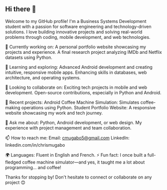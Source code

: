 ## Hi there 👋

 Welcome to my GitHub profile! I'm a Business Systems Development student with a passion for software engineering and technology-driven solutions.
 I love building innovative projects and solving real-world problems through coding, mobile development, and web technologies.

🔭 Currently working on:
A personal portfolio website showcasing my projects and experience.
A final research project analyzing IMDb and Netflix datasets using Python.

🌱 Learning and exploring:
Advanced Android development and creating intuitive, responsive mobile apps.
Enhancing skills in databases, web architecture, and operating systems.

👯 Looking to collaborate on:
Exciting tech projects in mobile and web development.
Open-source contributions, especially in Python and Android.

📝 Recent projects:
Android Coffee Machine Simulation: Simulates coffee-making operations using Python.
Student Portfolio Website: A responsive website showcasing my work and tech journey.

💬 Ask me about:
Python, Android development, or web design.
My experience with project management and team collaboration.

📫 How to reach me:
Email: cmugabo5@gmail.com
LinkedIn: linkedin.com/in/chrismugabo

🌍 Languages:
Fluent in English and French.
⚡ Fun fact:
I once built a full-fledged coffee machine simulator—and yes, it taught me a lot about programming... and coffee!

Thanks for stopping by! Don't hesitate to connect or collaborate on any project 😊
